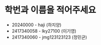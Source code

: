 # 학번과 이름을 적어주세요

* 20240000 - haji (하지양)
* 2417340058 - lky27100 (이기영)
* 2417340060 - jmg123123123 (정민균)
